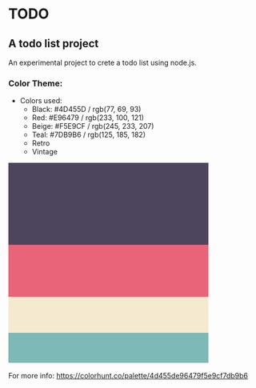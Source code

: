 # TODO
## A todo list project 

An experimental project to crete a todo list using node.js.

### Color Theme:
- Colors used:
    - Black:    #4D455D /   rgb(77, 69, 93)
    - Red:      #E96479 /   rgb(233, 100, 121)
    - Beige:    #F5E9CF /   rgb(245, 233, 207)
    - Teal:     #7DB9B6 /   rgb(125, 185, 182)
    - Retro
    - Vintage

![Alt text](/public/img/color_theme.png "Color Theme")

For more info: https://colorhunt.co/palette/4d455de96479f5e9cf7db9b6